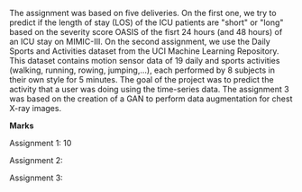 The assignment was based on five deliveries. On the first one, we try to predict if the length of stay (LOS)
of the ICU patients are "short" or "long" based on the severity score OASIS of the fisrt 24 hours (and 48 hours) of an ICU stay on MIMIC-III.  On the second assignment, we use the Daily Sports and Activities dataset from the UCI Machine Learning Repository. This dataset contains motion sensor data of 19 daily and sports activities (walking, running, rowing, jumping,...), each performed by 8 subjects in their own style for 5 minutes. The goal of the project was to predict the activity that a user was doing using the time-series data. The assignment 3 was based on the creation of a GAN to perform data augmentation for chest X-ray images.

**Marks**

Assignment 1: 10

Assignment 2:

Assignment 3:





